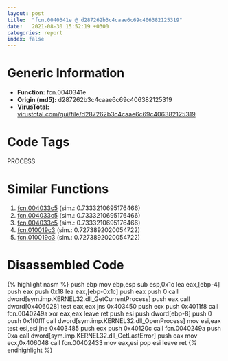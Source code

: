 ```yaml
---
layout: post
title:  "fcn.0040341e @ d287262b3c4caae6c69c406382125319"
date:   2021-08-30 15:52:19 +0300
categories: report
index: false
---
```


# Generic Information
- **Function:** fcn.0040341e
- **Origin (md5):** d287262b3c4caae6c69c406382125319
- **VirusTotal:** [virustotal.com/gui/file/d287262b3c4caae6c69c406382125319][virustotal_ref]

# Code Tags
<span class="tag" id="PROCESS">PROCESS</span>


# Similar Functions

1. [fcn.004033c5][similar_1_ref] (sim.: 0.7333210695176466)
2. [fcn.004033c5][similar_2_ref] (sim.: 0.7333210695176466)
3. [fcn.004033c5][similar_3_ref] (sim.: 0.7333210695176466)
4. [fcn.010019c3][similar_4_ref] (sim.: 0.7273892020054722)
5. [fcn.010019c3][similar_5_ref] (sim.: 0.7273892020054722)


# Disassembled Code

{% highlight nasm %}
push ebp
mov ebp,esp
sub esp,0x1c
lea eax,[ebp-4]
push eax
push 0x18
lea eax,[ebp-0x1c]
push eax
push 0
call dword[sym.imp.KERNEL32.dll_GetCurrentProcess]
push eax
call dword[0x406028]
test eax,eax
jns 0x403450
push ecx
push 0x4011f8
call fcn.0040249a
xor eax,eax
leave 
ret 
push esi
push dword[ebp-8]
push 0
push 0x1f0fff
call dword[sym.imp.KERNEL32.dll_OpenProcess]
mov esi,eax
test esi,esi
jne 0x403485
push ecx
push 0x40120c
call fcn.0040249a
push 0xa
call dword[sym.imp.KERNEL32.dll_GetLastError]
push eax
mov ecx,0x406048
call fcn.00402433
mov eax,esi
pop esi
leave 
ret 
{% endhighlight %}


[similar_1_ref]: /report/fcn.004033c5@d287262b3c4caae6c69c406382125319
[similar_2_ref]: /report/fcn.004033c5@57989f43bf24a9272122210a17558c3d
[similar_3_ref]: /report/fcn.004033c5@3a783d6a0e3505903843983e413a529e
[similar_4_ref]: /report/fcn.010019c3@bcf1729ded12dd6e2e4c565a6c795602
[similar_5_ref]: /report/fcn.010019c3@7be42d186738ec1816397d616de2cb9d
[virustotal_ref]: https://www.virustotal.com/gui/file/d287262b3c4caae6c69c406382125319